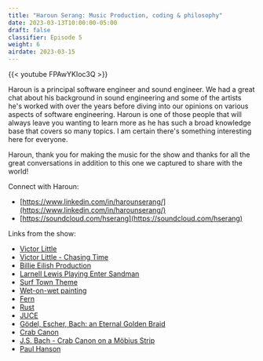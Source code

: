```yaml
---
title: "Haroun Serang: Music Production, coding & philosophy"
date: 2023-03-13T10:00:00-05:00
draft: false
classifier: Episode 5
weight: 6
airdate: 2023-03-15
---
```


{{< youtube FPAwYKIoc3Q >}}

Haroun is a principal software engineer and sound engineer. We had a great chat
about his background in sound engineering and some of the artists he's worked
with over the years before diving into our opinions on various aspects of
software engineering. Haroun is one of those people that will always leave you
wanting to learn more as he has such a broad knowledge base that covers so many
topics. I am certain there's something interesting here for everyone.

Haroun, thank you for making the music for the show and thanks for all the great
conversations in addition to this one we captured to share with the world!

Connect with Haroun:

- [https://www.linkedin.com/in/harounserang/](https://www.linkedin.com/in/harounserang/)
- [https://soundcloud.com/hserang](https://soundcloud.com/hserang)

Links from the show:

- [Victor Little](https://victorlittlemusic.com/)
- [Victor Little - Chasing Time](https://www.youtube.com/watch?v=J5jvAXHYBck)
- [Billie Eilish Production](https://www.youtube.com/watch?v=gI5HOHEnal8)
- [Larnell Lewis Playing Enter
  Sandman](https://www.youtube.com/watch?v=Zd_UcjMusUA)
- [Surf Town Theme](https://www.youtube.com/watch?v=A6kc5b6sB1E)
- [Wet-on-wet painting](https://en.wikipedia.org/wiki/Wet-on-wet)
- [Fern](https://www.buildwithfern.com/)
- [Rust](https://www.rust-lang.org/)
- [JUCE](https://juce.com/)
- [Gödel, Escher, Bach: an Eternal Golden Braid](https://en.wikipedia.org/wiki/G%C3%B6del,_Escher,_Bach)
- [Crab Canon](https://en.wikipedia.org/wiki/Crab_canon)
- [J.S. Bach - Crab Canon on a Möbius Strip](https://www.youtube.com/watch?v=xUHQ2ybTejU)
- [Paul Hanson](https://www.paulhansonmusic.com/)
